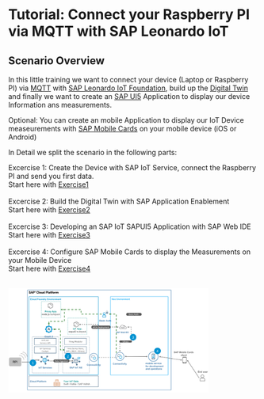 # Tutorial: Connect your Raspberry PI via MQTT with SAP Leonardo IoT

## Scenario Overview

In this little training we want to connect your device (Laptop or Raspberry PI) via [MQTT](http://mqtt.org/) with [SAP Leonardo IoT Foundation](https://help.sap.com/viewer/product/SAP_CP_IOT_CF/Cloud/en-US), build up the [Digital Twin](https://www.sap.com/documents/2017/10/beb6f299-db7c-0010-82c7-eda71af511fa.html) and finally we want to create an [SAP UI5](https://sapui5.hana.ondemand.com/) Application to display our device Information ans measurements.

Optional: You can create an mobile Application to display our IoT Device measeurements with [SAP Mobile Cards](https://www.sap.com/germany/developer/topics/mobile/content2go.html) on your mobile device (iOS or Android)

In Detail we split the scenario in the following parts:

Excercise 1: Create the Device with SAP IoT Service, connect the Raspberry PI and send you first data.
<br>Start here with [Exercise1](./exercise1/README.md)
<br><br>
Excercise 2: Build the Digital Twin with SAP Application Enablement
<br>Start here with [Exercise2](./exercise2/README.md)
<br><br>
Excercise 3: Developing an SAP IoT SAPUI5 Application with SAP Web IDE
<br>Start here with [Exercise3](./exercise3/README.md)
<br><br>
Excercise 4: Configure SAP Mobile Cards to display the Measurements on your Mobile Device
<br>Start here with [Exercise4](./exercise4/README.md)
<br><br>

<img src="./scenario.PNG" alt="scenario" width="80%">


